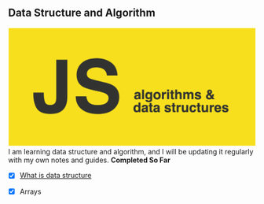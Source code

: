 Data Structure and Algorithm
--
![alt text](Images/cover.png)
I am learning data structure and algorithm, and I will be updating it regularly with  my own notes and guides. 
**Completed So Far** 
- [x]  [What is data structure](DataStrucutreIntro/readme.md)  
- [x] Arrays
  
